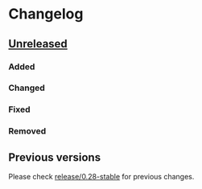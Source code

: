 # Changelog

## [Unreleased](https://github.com/decidim/decidim/tree/HEAD)

### Added

### Changed

### Fixed

### Removed

## Previous versions

Please check [release/0.28-stable](https://github.com/decidim/decidim/blob/release/0.28-stable/CHANGELOG.md) for previous changes.
